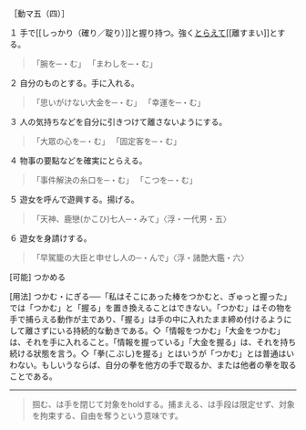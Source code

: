 
［動マ五（四）］

１ 手で[[しっかり（確り／聢り）]]と握り持つ。強く[とらえて](%E3%81%A8%E3%82%89%E3%81%88%E3%82%8B%EF%BC%88%E6%8D%95%E3%81%88%E3%82%8B%EF%BC%89)[[離すまい]]とする。
>「腕を─・む」
>「まわしを─・む」

２ 自分のものとする。手に入れる。
>「思いがけない大金を─・む」
>「幸運を─・む」

３ 人の気持ちなどを自分に引きつけて離さないようにする。
>「大眾の心を─・む」
>「固定客を─・む」

４ 物事の要點などを確実にとらえる。
>「事件解決の糸口を─・む」
>「こつを─・む」

５ 遊女を呼んで遊興する。揚げる。

> 「天神、鹿戀(かこひ)七人─・みて」〈浮・一代男・五〉

６ 遊女を身請けする。

> 「早駕籠の大臣と申せし人の─・んで」〈浮・諸艶大鑑・六〉

[可能] つかめる

[用法] つかむ・にぎる──「私はそこにあった棒をつかむと、ぎゅっと握った」では「つかむ」と「握る」を置き換えることはできない。「つかむ」はその物を手で捕らえる動作が主であり、「握る」は手の中に入れたまま締め付けるようにして離さずにいる持続的な動きである。◇「情報をつかむ」「大金をつかむ」は、それを手に入れること。「情報を握っている」「大金を握る」は、それを持ち続ける狀態を言う。◇「拳(こぶし)を握る」とはいうが「つかむ」とは普通はいわない。もしいうならば、自分の拳を他方の手で取るか、または他者の拳を取ることである。

---
> 掴む、は手を閉じて対象をholdする。捕まえる、は手段は限定せず、対象を拘束する、自由を奪うという意味です。